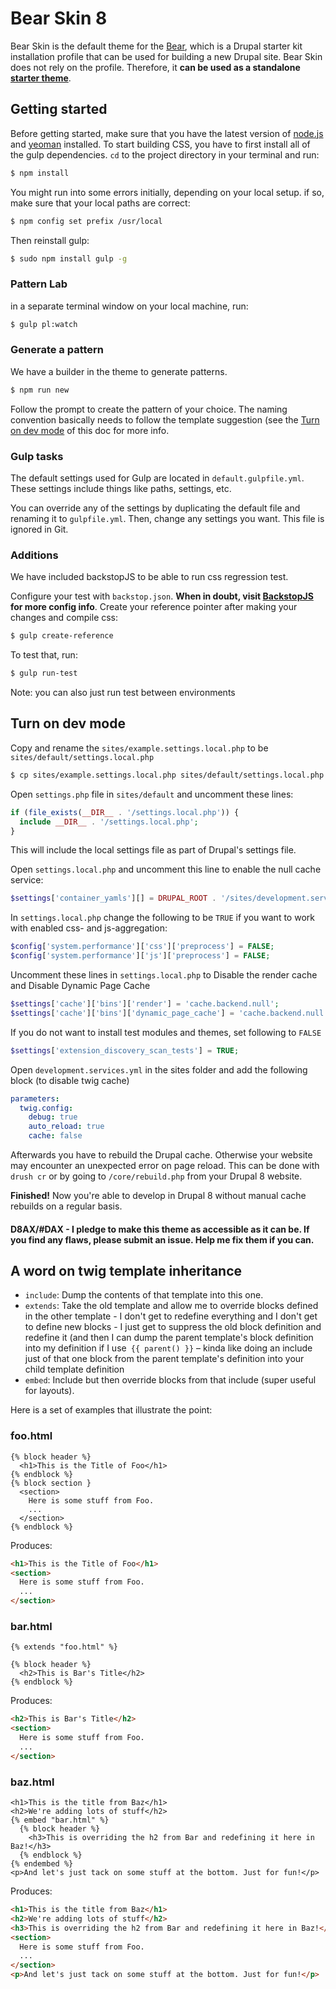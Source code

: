 # Bear Skin 8

Bear Skin is the default theme for the [Bear](https://github.com/zivtech/bear), which is a Drupal starter kit installation profile that can be used for building a new Drupal site. Bear Skin does not rely on the profile. Therefore, it **can be used as a standalone [starter theme](https://www.drupal.org/node/323993)**.

## Getting started
Before getting started, make sure that you have the latest version of [node.js](https://nodejs.org/en/) and [yeoman](http://yeoman.io/) installed. To start building CSS, you have to first install all of the gulp dependencies. `cd` to the project directory in your terminal and run:
```sh
$ npm install
```

You might run into some errors initially, depending on your local setup. if so, make sure that your local paths are correct:
```sh
$ npm config set prefix /usr/local
```
Then reinstall gulp:
```sh
$ sudo npm install gulp -g
```

### Pattern Lab
in a separate terminal window on your local machine, run:
```sh
$ gulp pl:watch
```

### Generate a pattern
We have a builder in the theme to generate patterns.
```sh
$ npm run new
```
Follow the prompt to create the pattern of your choice. The naming convention basically needs to follow the template suggestion (see the [Turn on dev mode](#turn-on-dev-mode) of this doc for more info.

### Gulp tasks
The default settings used for Gulp are located in `default.gulpfile.yml`. These settings include things like paths, settings, etc.

You can override any of the settings by duplicating the default file and renaming it to `gulpfile.yml`. Then, change any settings you want. This file is ignored in Git.


### Additions
We have included backstopJS to be able to run css regression test.

Configure your test with `backstop.json`. **When in doubt, visit [BackstopJS](https://github.com/garris/BackstopJS) for more config info**.
Create your reference pointer after making your changes and compile css:
```sh
$ gulp create-reference
```
To test that, run:
```sh
$ gulp run-test
```
Note: you can also just run test between environments


## Turn on dev mode <a id="turn-on-dev-mode"></a>

Copy and rename the `sites/example.settings.local.php` to be `sites/default/settings.local.php`
```sh
$ cp sites/example.settings.local.php sites/default/settings.local.php
```
Open `settings.php` file in `sites/default` and uncomment these lines:

```php
if (file_exists(__DIR__ . '/settings.local.php')) {
  include __DIR__ . '/settings.local.php';
}
```

This will include the local settings file as part of Drupal's settings file.

Open `settings.local.php` and uncomment this line to enable the null cache service:

```php
$settings['container_yamls'][] = DRUPAL_ROOT . '/sites/development.services.yml';
```

In `settings.local.php` change the following to be `TRUE` if you want to work with enabled css- and js-aggregation:

```php
$config['system.performance']['css']['preprocess'] = FALSE;
$config['system.performance']['js']['preprocess'] = FALSE;
```

Uncomment these lines in `settings.local.php` to Disable the render cache and Disable Dynamic Page Cache

```php
$settings['cache']['bins']['render'] = 'cache.backend.null';
$settings['cache']['bins']['dynamic_page_cache'] = 'cache.backend.null';
```

If you do not want to install test modules and themes, set following to `FALSE`

```php
$settings['extension_discovery_scan_tests'] = TRUE;
```

Open `development.services.yml` in the sites folder and add the following block (to disable twig cache)

```yaml
parameters:
  twig.config:
    debug: true
    auto_reload: true
    cache: false
```
Afterwards you have to rebuild the Drupal cache. Otherwise your website may encounter an unexpected error on page reload. This can be done with `drush cr` or by going to `/core/rebuild.php` from your Drupal 8 website.

**Finished!** Now you're able to develop in Drupal 8 without manual cache rebuilds on a regular basis.

#### D8AX/#DAX - I pledge to make this theme as accessible as it can be. If you find any flaws, please submit an issue. Help me fix them if you can.

## A word on twig template inheritance

- `include`: Dump the contents of that template into this one.
- `extends`: Take the old template and allow me to override blocks defined in the other template - I don't get to redefine everything and I don't get to define new blocks - I just get to suppress the old block definition and redefine it (and then I can dump the parent template's block definition into my definition if I use` {{ parent() }}` – kinda like doing an include just of that one block from the parent template's definition into your child template definition
- `embed`: Include but then override blocks from that include (super useful for layouts).

Here is a set of examples that illustrate the point:

### foo.html

```twig
{% block header %}
  <h1>This is the Title of Foo</h1>
{% endblock %}
{% block section }
  <section>
    Here is some stuff from Foo.
    ...
  </section>
{% endblock %}
```

Produces:
```html
<h1>This is the Title of Foo</h1>
<section>
  Here is some stuff from Foo.
  ...
</section>
```

### bar.html

```twig
{% extends "foo.html" %}

{% block header %}
  <h2>This is Bar's Title</h2>
{% endblock %}
```

Produces:
```html
<h2>This is Bar's Title</h2>
<section>
  Here is some stuff from Foo.
  ...
</section>
```

### baz.html

```twig
<h1>This is the title from Baz</h1>
<h2>We're adding lots of stuff</h2>
{% embed "bar.html" %}
  {% block header %}
    <h3>This is overriding the h2 from Bar and redefining it here in Baz!</h3>
  {% endblock %}
{% endembed %}
<p>And let's just tack on some stuff at the bottom. Just for fun!</p>
```

Produces:
```html
<h1>This is the title from Baz</h1>
<h2>We're adding lots of stuff</h2>
<h3>This is overriding the h2 from Bar and redefining it here in Baz!</h3>
<section>
  Here is some stuff from Foo.
  ...
</section>
<p>And let's just tack on some stuff at the bottom. Just for fun!</p>
```
